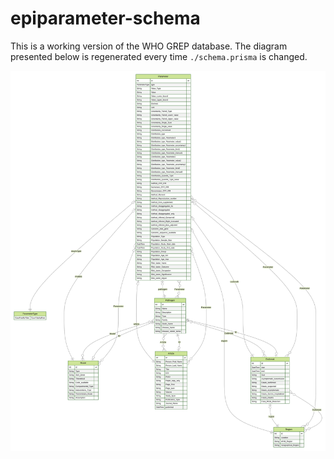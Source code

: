# epiparameter-schema

This is a working version of the WHO GREP database. The diagram presented below is regenerated every time `./schema.prisma` is changed.

![Entity Relational Diagram of the schema](./ERD.svg)
